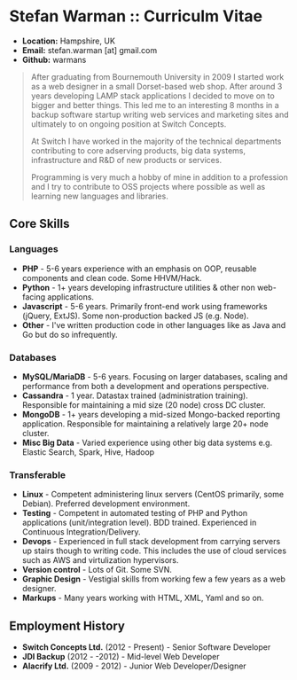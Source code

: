 Stefan Warman :: Curriculm Vitae
=============

* **Location:** Hampshire, UK
* **Email:** stefan.warman [at] gmail.com
* **Github:** warmans

> After graduating from Bournemouth University in 2009 I started work as a web designer in a small
> Dorset-based web shop. After around 3 years developing LAMP stack applications I decided to move on
> to bigger and better things. This led me to an interesting 8 months in a backup software startup writing
> web services and marketing sites and ultimately to on ongoing position at Switch Concepts.
>
> At Switch I have worked in the majority of the technical departments contributing to core adserving products,
> big data systems, infrastructure and R&D of new products or services.
>
> Programming is very much a hobby of mine in addition to a profession and I try to contribute to OSS projects
> where possible as well as learning new languages and libraries.

Core Skills
------------

### Languages

* **PHP** - 5-6 years experience with an emphasis on OOP, reusable components and clean code. Some HHVM/Hack.
* **Python** - 1+ years developing infrastructure utilities & other non web-facing applications.
* **Javascript** - 5-6 years. Primarily front-end work using frameworks (jQuery, ExtJS). Some non-production backed JS (e.g. Node).
* **Other** - I've written production code in other languages like as Java and Go but do so infrequently.

### Databases

* **MySQL/MariaDB** - 5-6 years. Focusing on larger databases, scaling and performance from both a development and operations perspective.
* **Cassandra** - 1 year. Datastax trained (administration training). Responsible for maintaining a mid size (20 node) cross DC cluster.
* **MongoDB** - 1+ years developing a mid-sized Mongo-backed reporting application. Responsible for maintaining a relatively large 20+ node cluster.
* **Misc Big Data** - Varied experience using other big data systems e.g. Elastic Search, Spark, Hive, Hadoop

### Transferable

* **Linux** - Competent administering linux servers (CentOS primarily, some Debian). Preferred development environment.
* **Testing** - Competent in automated testing of PHP and Python applications (unit/integration level). BDD trained. Experienced in Continuous Integration/Delivery.
* **Devops** - Experienced in full stack development from carrying servers up stairs though to writing code. This includes the use of cloud services such as AWS and virtulization hypervisors.
* **Version control** - Lots of Git. Some SVN.
* **Graphic Design** - Vestigial skills from working few a few years as a web designer.
* **Markups** - Many years working with HTML, XML, Yaml and so on.

Employment History
------------------
* **Switch Concepts Ltd.** (2012 - Present) - Senior Software Developer
* **JDI Backup** (2012 - -2012) - Mid-level Web Developer
* **Alacrify Ltd.** (2009 - 2012)  - Junior Web Developer/Designer
